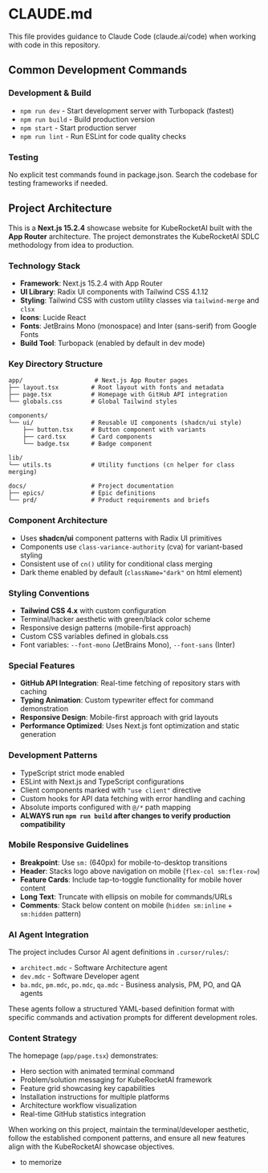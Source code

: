 # CLAUDE.md

This file provides guidance to Claude Code (claude.ai/code) when working with code in this repository.

## Common Development Commands

### Development & Build

- `npm run dev` - Start development server with Turbopack (fastest)
- `npm run build` - Build production version
- `npm start` - Start production server
- `npm run lint` - Run ESLint for code quality checks

### Testing

No explicit test commands found in package.json. Search the codebase for testing frameworks if needed.

## Project Architecture

This is a **Next.js 15.2.4** showcase website for KubeRocketAI built with the **App Router** architecture. The project demonstrates the KubeRocketAI SDLC methodology from idea to production.

### Technology Stack

- **Framework**: Next.js 15.2.4 with App Router
- **UI Library**: Radix UI components with Tailwind CSS 4.1.12
- **Styling**: Tailwind CSS with custom utility classes via `tailwind-merge` and `clsx`
- **Icons**: Lucide React
- **Fonts**: JetBrains Mono (monospace) and Inter (sans-serif) from Google Fonts
- **Build Tool**: Turbopack (enabled by default in dev mode)

### Key Directory Structure

```
app/                    # Next.js App Router pages
├── layout.tsx         # Root layout with fonts and metadata
├── page.tsx           # Homepage with GitHub API integration
└── globals.css        # Global Tailwind styles

components/
└── ui/                # Reusable UI components (shadcn/ui style)
    ├── button.tsx     # Button component with variants
    ├── card.tsx       # Card components
    └── badge.tsx      # Badge component

lib/
└── utils.ts           # Utility functions (cn helper for class merging)

docs/                  # Project documentation
├── epics/             # Epic definitions
└── prd/               # Product requirements and briefs
```

### Component Architecture

- Uses **shadcn/ui** component patterns with Radix UI primitives
- Components use `class-variance-authority` (cva) for variant-based styling
- Consistent use of `cn()` utility for conditional class merging
- Dark theme enabled by default (`className="dark"` on html element)

### Styling Conventions

- **Tailwind CSS 4.x** with custom configuration
- Terminal/hacker aesthetic with green/black color scheme
- Responsive design patterns (mobile-first approach)
- Custom CSS variables defined in globals.css
- Font variables: `--font-mono` (JetBrains Mono), `--font-sans` (Inter)

### Special Features

- **GitHub API Integration**: Real-time fetching of repository stars with caching
- **Typing Animation**: Custom typewriter effect for command demonstration
- **Responsive Design**: Mobile-first approach with grid layouts
- **Performance Optimized**: Uses Next.js font optimization and static generation

### Development Patterns

- TypeScript strict mode enabled
- ESLint with Next.js and TypeScript configurations
- Client components marked with `"use client"` directive
- Custom hooks for API data fetching with error handling and caching
- Absolute imports configured with `@/*` path mapping
- **ALWAYS run `npm run build` after changes to verify production compatibility**

### Mobile Responsive Guidelines

- **Breakpoint**: Use `sm:` (640px) for mobile-to-desktop transitions
- **Header**: Stacks logo above navigation on mobile (`flex-col sm:flex-row`)
- **Feature Cards**: Include tap-to-toggle functionality for mobile hover content
- **Long Text**: Truncate with ellipsis on mobile for commands/URLs
- **Comments**: Stack below content on mobile (`hidden sm:inline` + `sm:hidden` pattern)

### AI Agent Integration

The project includes Cursor AI agent definitions in `.cursor/rules/`:

- `architect.mdc` - Software Architecture agent
- `dev.mdc` - Software Developer agent
- `ba.mdc`, `pm.mdc`, `po.mdc`, `qa.mdc` - Business analysis, PM, PO, and QA agents

These agents follow a structured YAML-based definition format with specific commands and activation prompts for different development roles.

### Content Strategy

The homepage (`app/page.tsx`) demonstrates:

- Hero section with animated terminal command
- Problem/solution messaging for KubeRocketAI framework
- Feature grid showcasing key capabilities
- Installation instructions for multiple platforms
- Architecture workflow visualization
- Real-time GitHub statistics integration

When working on this project, maintain the terminal/developer aesthetic, follow the established component patterns, and ensure all new features align with the KubeRocketAI showcase objectives.

- to memorize